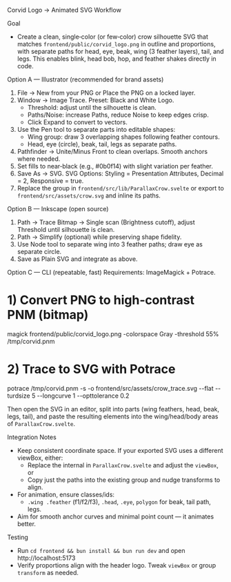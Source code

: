 Corvid Logo → Animated SVG Workflow

Goal
- Create a clean, single‑color (or few‑color) crow silhouette SVG that matches `frontend/public/corvid_logo.png` in outline and proportions, with separate paths for head, eye, beak, wing (3 feather layers), tail, and legs. This enables blink, head bob, hop, and feather shakes directly in code.

Option A — Illustrator (recommended for brand assets)
1) File → New from your PNG or Place the PNG on a locked layer.
2) Window → Image Trace. Preset: Black and White Logo.
   - Threshold: adjust until the silhouette is clean.
   - Paths/Noise: increase Paths, reduce Noise to keep edges crisp.
   - Click Expand to convert to vectors.
3) Use the Pen tool to separate parts into editable shapes:
   - Wing group: draw 3 overlapping shapes following feather contours.
   - Head, eye (circle), beak, tail, legs as separate paths.
4) Pathfinder → Unite/Minus Front to clean overlaps. Smooth anchors where needed.
5) Set fills to near‑black (e.g., #0b0f14) with slight variation per feather.
6) Save As → SVG. SVG Options: Styling = Presentation Attributes, Decimal = 2, Responsive = true.
7) Replace the group in `frontend/src/lib/ParallaxCrow.svelte` or export to `frontend/src/assets/crow.svg` and inline its paths.

Option B — Inkscape (open source)
1) Path → Trace Bitmap → Single scan (Brightness cutoff), adjust Threshold until silhouette is clean.
2) Path → Simplify (optional) while preserving shape fidelity.
3) Use Node tool to separate wing into 3 feather paths; draw eye as separate circle.
4) Save as Plain SVG and integrate as above.

Option C — CLI (repeatable, fast)
Requirements: ImageMagick + Potrace.

  # 1) Convert PNG to high‑contrast PNM (bitmap)
  magick frontend/public/corvid_logo.png -colorspace Gray -threshold 55% /tmp/corvid.pnm

  # 2) Trace to SVG with Potrace
  potrace /tmp/corvid.pnm -s -o frontend/src/assets/crow_trace.svg --flat --turdsize 5 --longcurve 1 --opttolerance 0.2

Then open the SVG in an editor, split into parts (wing feathers, head, beak, legs, tail), and paste the resulting <path> elements into the wing/head/body areas of `ParallaxCrow.svelte`.

Integration Notes
- Keep consistent coordinate space. If your exported SVG uses a different viewBox, either:
  - Replace the internal <g> in `ParallaxCrow.svelte` and adjust the `viewBox`, or
  - Copy just the paths into the existing group and nudge transforms to align.
- For animation, ensure classes/ids:
  - `.wing .feather` (f1/f2/f3), `.head`, `.eye`, `polygon` for beak, tail path, legs.
- Aim for smooth anchor curves and minimal point count — it animates better.

Testing
- Run `cd frontend && bun install && bun run dev` and open http://localhost:5173
- Verify proportions align with the header logo. Tweak `viewBox` or group `transform` as needed.
